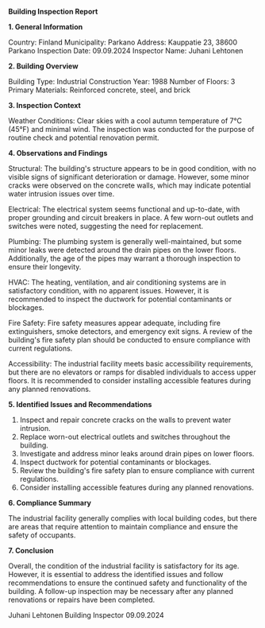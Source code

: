  **Building Inspection Report**

**1. General Information**

Country: Finland
Municipality: Parkano
Address: Kauppatie 23, 38600 Parkano
Inspection Date: 09.09.2024
Inspector Name: Juhani Lehtonen

**2. Building Overview**

Building Type: Industrial
Construction Year: 1988
Number of Floors: 3
Primary Materials: Reinforced concrete, steel, and brick

**3. Inspection Context**

Weather Conditions: Clear skies with a cool autumn temperature of 7°C (45°F) and minimal wind. The inspection was conducted for the purpose of routine check and potential renovation permit.

**4. Observations and Findings**

Structural: The building's structure appears to be in good condition, with no visible signs of significant deterioration or damage. However, some minor cracks were observed on the concrete walls, which may indicate potential water intrusion issues over time.

Electrical: The electrical system seems functional and up-to-date, with proper grounding and circuit breakers in place. A few worn-out outlets and switches were noted, suggesting the need for replacement.

Plumbing: The plumbing system is generally well-maintained, but some minor leaks were detected around the drain pipes on the lower floors. Additionally, the age of the pipes may warrant a thorough inspection to ensure their longevity.

HVAC: The heating, ventilation, and air conditioning systems are in satisfactory condition, with no apparent issues. However, it is recommended to inspect the ductwork for potential contaminants or blockages.

Fire Safety: Fire safety measures appear adequate, including fire extinguishers, smoke detectors, and emergency exit signs. A review of the building's fire safety plan should be conducted to ensure compliance with current regulations.

Accessibility: The industrial facility meets basic accessibility requirements, but there are no elevators or ramps for disabled individuals to access upper floors. It is recommended to consider installing accessible features during any planned renovations.

**5. Identified Issues and Recommendations**

1. Inspect and repair concrete cracks on the walls to prevent water intrusion.
2. Replace worn-out electrical outlets and switches throughout the building.
3. Investigate and address minor leaks around drain pipes on lower floors.
4. Inspect ductwork for potential contaminants or blockages.
5. Review the building's fire safety plan to ensure compliance with current regulations.
6. Consider installing accessible features during any planned renovations.

**6. Compliance Summary**

The industrial facility generally complies with local building codes, but there are areas that require attention to maintain compliance and ensure the safety of occupants.

**7. Conclusion**

Overall, the condition of the industrial facility is satisfactory for its age. However, it is essential to address the identified issues and follow recommendations to ensure the continued safety and functionality of the building. A follow-up inspection may be necessary after any planned renovations or repairs have been completed.

Juhani Lehtonen
Building Inspector
09.09.2024